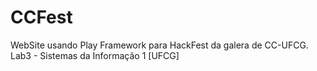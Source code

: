 CCFest
======

WebSite usando Play Framework para HackFest da galera de CC-UFCG. Lab3 - Sistemas da Informação 1 [UFCG]
